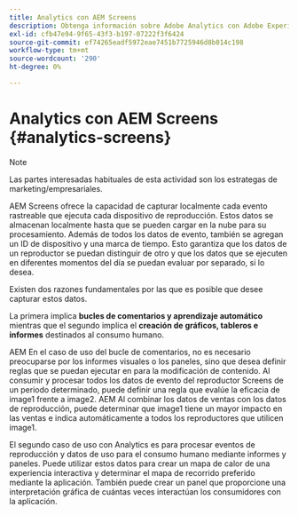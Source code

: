 ```yaml
---
title: Analytics con AEM Screens
description: Obtenga información sobre Adobe Analytics con Adobe Experience Manager Screens.
exl-id: cfb47e94-9f65-43f3-b197-07222f3f6424
source-git-commit: ef74265eadf5972eae7451b7725946d8b014c198
workflow-type: tm+mt
source-wordcount: '290'
ht-degree: 0%

---
```


# Analytics con AEM Screens {#analytics-screens}

>[!NOTE]
>
>Las partes interesadas habituales de esta actividad son los estrategas de marketing/empresariales.

AEM Screens ofrece la capacidad de capturar localmente cada evento rastreable que ejecuta cada dispositivo de reproducción. Estos datos se almacenan localmente hasta que se pueden cargar en la nube para su procesamiento. Además de todos los datos de evento, también se agregan un ID de dispositivo y una marca de tiempo. Esto garantiza que los datos de un reproductor se puedan distinguir de otro y que los datos que se ejecuten en diferentes momentos del día se puedan evaluar por separado, si lo desea.

Existen dos razones fundamentales por las que es posible que desee capturar estos datos.

La primera implica **bucles de comentarios y aprendizaje automático** mientras que el segundo implica el **creación de gráficos, tableros e informes** destinados al consumo humano.

AEM En el caso de uso del bucle de comentarios, no es necesario preocuparse por los informes visuales o los paneles, sino que desea definir reglas que se puedan ejecutar en para la modificación de contenido. Al consumir y procesar todos los datos de evento del reproductor Screens de un periodo determinado, puede definir una regla que evalúe la eficacia de image1 frente a image2. AEM Al combinar los datos de ventas con los datos de reproducción, puede determinar que image1 tiene un mayor impacto en las ventas e indica automáticamente a todos los reproductores que utilicen image1.

El segundo caso de uso con Analytics es para procesar eventos de reproducción y datos de uso para el consumo humano mediante informes y paneles.
Puede utilizar estos datos para crear un mapa de calor de una experiencia interactiva y determinar el mapa de recorrido preferido mediante la aplicación. También puede crear un panel que proporcione una interpretación gráfica de cuántas veces interactúan los consumidores con la aplicación.
